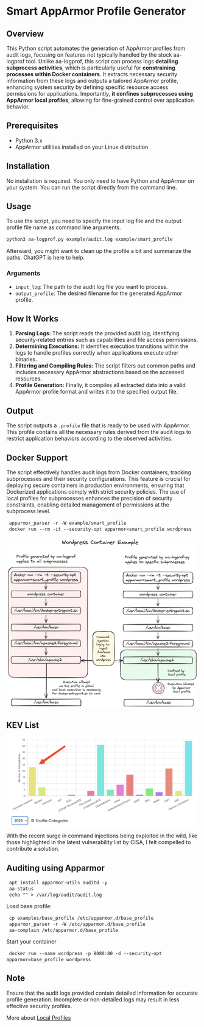 # Smart AppArmor Profile Generator

## Overview

This Python script automates the generation of AppArmor profiles from audit logs, focusing on features not typically handled by the stock aa-logprof tool. Unlike aa-logprof, this script can process logs **detailing subprocess activities**, which is particularly useful for **constraining processes within Docker containers**. It extracts necessary security information from these logs and outputs a tailored AppArmor profile, enhancing system security by defining specific resource access permissions for applications. Importantly, **it confines subprocesses using AppArmor local profiles**, allowing for fine-grained control over application behavior.

## Prerequisites

- Python 3.x
- AppArmor utilities installed on your Linux distribution

## Installation

No installation is required. You only need to have Python and AppArmor on your system. You can run the script directly from the command line.


## Usage

To use the script, you need to specify the input log file and the output profile file name as command line arguments.

```bash
python3 aa-logprof.py example/audit.log example/smart_profile
```

Afterward, you might want to clean up the profile a bit and summarize the paths. ChatGPT is here to help.

### Arguments

- `input_log`: The path to the audit log file you want to process.
- `output_profile`: The desired filename for the generated AppArmor profile.

## How It Works
1. **Parsing Logs:** The script reads the provided audit log, identifying security-related entries such as capabilities and file access permissions.
2. **Determining Executions:** It identifies execution transitions within the logs to handle profiles correctly when applications execute other binaries.
3. **Filtering and Compiling Rules:** The script filters out common paths and includes necessary AppArmor abstractions based on the accessed resources.
4. **Profile Generation:** Finally, it compiles all extracted data into a valid AppArmor profile format and writes it to the specified output file.

## Output

The script outputs a `.profile` file that is ready to be used with AppArmor. This profile contains all the necessary rules derived from the audit logs to restrict application behaviors according to the observed activities.


## Docker Support

The script effectively handles audit logs from Docker containers, tracking subprocesses and their security configurations. This feature is crucial for deploying secure containers in production environments, ensuring that Dockerized applications comply with strict security policies. The use of local profiles for subprocesses enhances the precision of security constraints, enabling detailed management of permissions at the subprocess level.

     apparmor_parser -r -W example/smart_profile
     docker run --rm -it --security-opt apparmor=smart_profile wordpress

![](./aa-logprof-py-white.png)

## KEV List

![](./kev.png)

With the recent surge in command injections being exploited in the wild, like those highlighted in the latest vulnerability list by CISA, I felt compelled to contribute a solution.

## Auditing using Apparmor

     apt install apparmor-utils auditd -y
     aa-status
     echo "" > /var/log/audit/audit.log

Load base profile:

     cp examples/base_profile /etc/apparmor.d/base_profile
     apparmor_parser -r -W /etc/apparmor.d/base_profile
     aa-complain /etc/apparmor.d/base_profile

Start your container

     docker run --name wordpress -p 8080:80 -d --security-opt apparmor=base_profile wordpress

## Note

Ensure that the audit logs provided contain detailed information for accurate profile generation. Incomplete or non-detailed logs may result in less effective security profiles.

More about [Local Profiles](https://documentation.suse.com/sles/12-SP5/html/SLES-all/cha-apparmor-profiles.html#sec-apparmor-profiles-types-local)